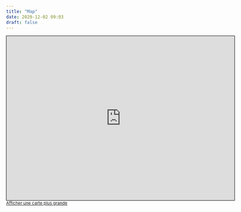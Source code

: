 ```yaml
---
title: "Map"
date: 2020-12-02 09:03
draft: false
---
```



 <iframe width="625" height="450" frameborder="0" scrolling="no" marginheight="0" marginwidth="0" src="https://www.openstreetmap.org/export/embed.html?bbox=1.4596205949783325%2C43.559223836036274%2C1.4720124006271365%2C43.56422281526122&amp;layer=mapnik&amp;marker=43.561723377497316%2C1.4658164978027344" style="border: 1px solid black"></iframe><br/><small><a href="https://www.openstreetmap.org/?mlat=43.56172&amp;mlon=1.46582#map=18/43.56172/1.46582">Afficher une carte plus grande</a></small>
